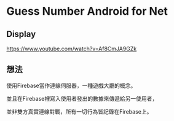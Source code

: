 # Guess Number Android for Net

Display
--
https://www.youtube.com/watch?v=Af8CmJA9GZk

想法
--
使用Firebase當作連線伺服器，一種遊戲大廳的概念。

並且在Firebase裡寫入使用者發出的數據來傳遞給另一使用者，

並非雙方真實連線對戰，所有一切行為皆記錄在Firebase上。
